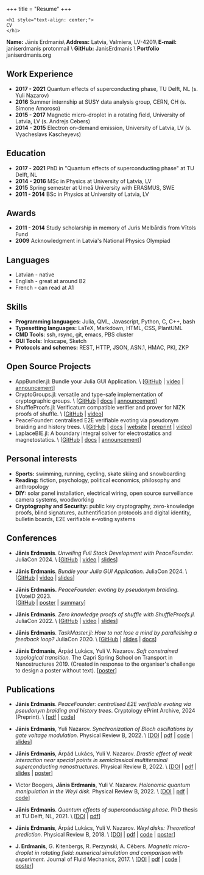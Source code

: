 +++
title = "Resume"
+++

~~~
<h1 style="text-align: center;">
CV
</h1>
~~~

**Name:** Jānis Erdmanis\\
**Address:** Latvia, Valmiera, LV-4201\\
**E-mail:** janiserdmanis protonmail \\
**GitHub:** JanisErdmanis \\
**Portfolio** janiserdmanis.org

## Work Experience

- **2017 - 2021** Quantum effects of superconducting phase, TU Delft, NL (s. Yuli Nazarov)
- **2016** Summer internship at SUSY data analysis group, CERN, CH (s. Simone Amoroso)
- **2015 - 2017** Magnetic micro-droplet in a rotating field, University of Latvia, LV (s. Andrejs Cebers)
- **2014 - 2015** Electron on-demand emission, University of Latvia, LV (s. Vyacheslavs Kascheyevs)

## Education

- **2017 - 2021** PhD in "Quantum effects of superconducting phase" at TU Delft, NL
- **2014 - 2016** MSc in Physics at University of Latvia, LV
- **2015** Spring semester at Umeå University with ERASMUS, SWE
- **2011 - 2014** BSc in Physics at University of Latvia, LV

## Awards

- **2011 - 2014** Study scholarship in memory of Juris Melbārdis from Vītols Fund
- **2009** Acknowledgment in Latvia's National Physics Olympiad

## Languages

- Latvian - native
- English - great at around B2
- French - can read at A1

## Skills

- **Programming languages:** Julia, QML, Javascript, Python, C, C++, bash
- **Typesetting languages:** LaTeX, Markdown, HTML, CSS, PlantUML
- **CMD Tools**: ssh, rsync, git, emacs, PBS cluster
- **GUI Tools:** Inkscape, Sketch
- **Protocols and schemes:** REST, HTTP, JSON, ASN.1, HMAC, PKI, ZKP

## Open Source Projects

- AppBundler.jl: Bundle your Julia GUI Application. \\ [[GitHub](https://github.com/PeaceFounder/AppBundler.jl) | [video](https://www.youtube.com/watch?v=--agWtyxfJo) | [announcement](https://discourse.julialang.org/t/ann-appbundler-jl-bundle-your-julia-gui-application/106971)]
- CryptoGroups.jl: versatile and type-safe implementation of cryptographic groups. \\ [[GitHub](https://github.com/PeaceFounder/CryptoGroups.jl) | [docs](https://peacefounder.org/CryptoGroups.jl/dev/) | [announcement](https://discourse.julialang.org/t/ann-cryptogroups-jl-a-versatile-type-safe-cryptographic-group-library/119200)]
- ShuffleProofs.jl: Verificatum compatible verifier and prover for NIZK proofs of shuffle. \\ [[GitHub](https://github.com/PeaceFounder/ShuffleProofs.jl) | [video](https://www.youtube.com/watch?v=2P2FBP47b8c)]
- PeaceFounder: centralised E2E verifiable evoting via pseudonym braiding and history trees. \\ 
  [[GitHub](https://github.com/PeaceFounder) | [docs](https://peacefounder.org/PeaceFounder.jl/dev/) | [website](https://peacefounder.org) | [preprint](https://eprint.iacr.org/2024/1040) | [video](https://www.youtube.com/watch?v=--agWtyxfJo)]
- LaplaceBIE.jl: A boundary integral solver for electrostatics and magnetostatics. \\ 
  [[GitHub](https://github.com/JanisErdmanis/LaplaceBIE.jl) | [docs](https://docs.juliahub.com/LaplaceBIE/CDPCh/0.1.0/) | [announcement](https://discourse.julialang.org/t/ann-surfacetopology-jl-laplacebie-jl-and-eltopo-jl/28233)]

## Personal interests

- **Sports:** swimming, running, cycling, skate skiing and snowboarding
- **Reading:** fiction, psychology, political economics, philosophy and anthropology
- **DIY:** solar panel installation, electrical wiring, open source surveillance camera systems, woodworking
- **Cryptography and Security:** public key cryptography, zero-knowledge proofs, blind signatures, authentification protocols and digital identity, bulletin boards, E2E verifiable e-voting systems

## Conferences

- **Jānis Erdmanis**. *Unveiling Full Stack Development with PeaceFounder.* JuliaCon 2024. \\ 
  [[GitHub](https://github.com/PeaceFounder/PeaceFounder.jl) | [video](https://www.youtube.com/watch?v=--agWtyxfJo) | [slides](../artifacts/JuliaCon2024-PeaceFounder.pdf)]

- **Jānis Erdmanis**. *Bundle your Julia GUI Application.* JuliaCon 2024. \\ 
  [[GitHub](https://github.com/PeaceFounder/AppBundler.jl) | [video](https://www.youtube.com/watch?v=wICPVpDa7aw) | [slides](../artifacts/JuliaCon2024-AppBundler.pdf)]

- **Jānis Erdmanis.** *PeaceFounder: evoting by pseudonym braiding.* EVoteID 2023. \
  [[GitHub](https://github.com/PeaceFounder/PeaceFounder.jl) | [poster](../artifacts/EVOTEID-2023-poster.pdf) | [summary](../artifacts/EVOTEID-2023-paper.pdf)]

- **Jānis Erdmanis**. *Zero knowledge proofs of shuffle with ShuffleProofs.jl.* JuliaCon 2022. \\ 
  [[GitHub](https://github.com/PeaceFounder/ShuffleProofs.jl) | [video](https://www.youtube.com/watch?v=2P2FBP47b8c) | [slides](../artifacts/JuliaCon2022-ShuffleProofs.pdf)]

- **Jānis Erdmanis**. *TaskMaster.jl: How to not lose a mind by parallelising a feedback loop?* JuliaCon 2020. \\
  [[GitHub](https://github.com/JanisErdmanis/TaskMaster.jl) | [slides](../artifacts/JuliaCon2020-TaskMaster.pdf) | [docs](https://docs.juliahub.com/TaskMaster/TZzMM/0.1.0/)]

- **Jānis Erdmanis**, Árpád Lukács, Yuli V. Nazarov. *Soft constrained topological transition.* The Capri Spring School on Transport in Nanostructures 2019. (Created in response to the organiser's challenge to design a poster without text). 
  [[poster](../artifacts/Capri-soft-top-transition-poster.pdf)]

## Publications

- **Jānis Erdmanis**. *PeaceFounder: centralised E2E verifiable evoting via pseudonym braiding and history trees*. Cryptology ePrint Archive, 2024 (Preprint). \\ 
  [[pdf](https://eprint.iacr.org/2024/1040) | [code](https://github.com/PeaceFounder/PeaceFounder.jl)]

- **Jānis Erdmanis**, Yuli Nazarov. *Synchronization of Bloch oscillations by gate voltage modulation*. Physical Review B, 2022. \\
  [[DOI](https://doi.org/10.1103/physrevb.106.235406) | [pdf](https://arxiv.org/pdf/2107.10565) | [code](https://doi.org/10.5281/zenodo.5120790) | [slides](../artifacts/Bloch-slides.pdf)]

- **Jānis Erdmanis**, Árpád Lukács, Yuli V. Nazarov. *Drastic effect of weak interaction near special points in semiclassical multiterminal superconducting nanostructures.* Physical Review B, 2022. \\
  [[DOI](https://doi.org/10.1103/physrevb.106.125422) | [pdf](https://arxiv.org/pdf/2107.14105) | [slides](../artifacts/soft-top-transition.pdf) | [poster](../artifacts/Capri-soft-top-transition-poster.pdf)]

- Victor Boogers, **Jānis Erdmanis**, Yuli V. Nazarov. *Holonomic quantum manipulation in the Weyl disk.* Physical Review B, 2022. \\
  [[DOI](https://doi.org/10.1103/physrevb.105.235437) | [pdf](https://arxiv.org/pdf/2107.04814) | [code](https://doi.org/10.5281/zenodo.5089041)]

- **Jānis Erdmanis**. *Quantum effects of superconducting phase.* PhD thesis at TU Delft, NL, 2021. \\
  [[DOI](https://doi.org/10.4233/uuid:24872ead-0ee2-4854-9728-fe04f5957ca2) | [pdf](https://repository.tudelft.nl/islandora/object/uuid:24872ead-0ee2-4854-9728-fe04f5957ca2/datastream/OBJ/download)]

- **Jānis Erdmanis**, Árpád Lukács, Yuli V. Nazarov. *Weyl disks: Theoretical prediction.* Physical Review B, 2018. \\
  [[DOI](https://doi.org/10.1103/physrevb.98.241105) | [pdf](https://arxiv.org/pdf/1805.03678) | [code](https://doi.org/10.5281/zenodo.4068509) | [poster](../artifacts/Veldhoven2019-weyl-disks.pdf)]

- **J. Erdmanis**, G. Kitenbergs, R. Perzynski, A. Cēbers. *Magnetic micro-droplet in rotating field: numerical simulation and comparison with experiment.* Journal of Fluid Mechanics, 2017. \\
  [[DOI](https://doi.org/10.1017/jfm.2017.238) | [pdf](https://arxiv.org/pdf/1703.03654) | [code](https://doi.org/10.5281/zenodo.168177) | [poster](/artifacts/Conference-2017-feb.svg)]
